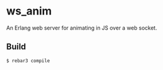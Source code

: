 ws_anim
=====

An Erlang web server for animating in JS over a web socket.

Build
-----

    $ rebar3 compile
